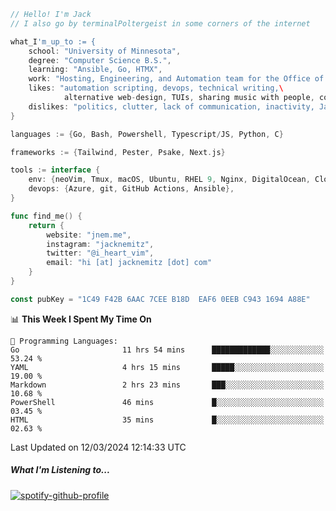 ```go
// Hello! I'm Jack
// I also go by terminalPoltergeist in some corners of the internet

what_I'm_up_to := {
    school: "University of Minnesota",
    degree: "Computer Science B.S.",
    learning: "Ansible, Go, HTMX",
    work: "Hosting, Engineering, and Automation team for the Office of Information Technology at UMN",
    likes: "automation scripting, devops, technical writing,\
            alternative web-design, TUIs, sharing music with people, coffee",
    dislikes: "politics, clutter, lack of communication, inactivity, Java",
}

languages := {Go, Bash, Powershell, Typescript/JS, Python, C}

frameworks := {Tailwind, Pester, Psake, Next.js}

tools := interface {
    env: {neoVim, Tmux, macOS, Ubuntu, RHEL 9, Nginx, DigitalOcean, Cloudflare},
    devops: {Azure, git, GitHub Actions, Ansible},
}

func find_me() {
    return {
        website: "jnem.me",
        instagram: "jacknemitz",
        twitter: "@i_heart_vim",
        email: "hi [at] jacknemitz [dot] com"
    }
}

const pubKey = "1C49 F42B 6AAC 7CEE B18D  EAF6 0EEB C943 1694 A88E"
```

<!--START_SECTION:waka-->
📊 **This Week I Spent My Time On** 

```text
💬 Programming Languages: 
Go                       11 hrs 54 mins      █████████████░░░░░░░░░░░░   53.24 % 
YAML                     4 hrs 15 mins       █████░░░░░░░░░░░░░░░░░░░░   19.00 % 
Markdown                 2 hrs 23 mins       ███░░░░░░░░░░░░░░░░░░░░░░   10.68 % 
PowerShell               46 mins             █░░░░░░░░░░░░░░░░░░░░░░░░   03.45 % 
HTML                     35 mins             █░░░░░░░░░░░░░░░░░░░░░░░░   02.63 % 
```


 Last Updated on 12/03/2024 12:14:33 UTC
<!--END_SECTION:waka-->

##### What I'm Listening to...

[![spotify-github-profile](https://spotify-github-profile.vercel.app/api/view?uid=jack.nemitz&cover_image=true&show_offline=true&bar_color=53b14f&bar_color_cover=false&background_color=121212FF)](https://spotify-github-profile.vercel.app/api/view?uid=jack.nemitz&redirect=true)
